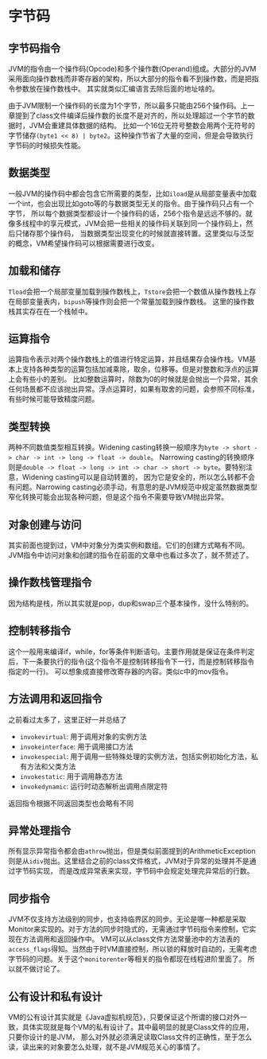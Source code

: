 # 字节码

## 字节码指令

JVM的指令由一个操作码(Opcode)和多个操作数(Operand)组成。大部分的JVM采用面向操作数栈而非寄存器的架构，所以大部分的指令看不到操作数，而是把指令参数放在操作数栈中。
其实就类似汇编语言去除后面的地址啥的。

由于JVM限制一个操作码的长度为1个字节，所以最多只能由256个操作码。上一章提到了class文件编译后操作数的长度不是对齐的，所以处理超过一个字节的数据时，JVM会重建具体数据的结构。
比如一个16位无符号整数会用两个无符号的字节储存`(byte1 << 8) | byte2`。这种操作节省了大量的空间，但是会导致执行字节码的时候损失性能。

## 数据类型

一般JVM的操作码中都会包含它所需要的类型，比如`iload`是从局部变量表中加载一个int，也会出现比如goto等的与数据类型无关的指令。由于操作码只占有一个字节，
所以每个数据类型都设计一个操作码的话，256个指令是远远不够的。就像多线程中的享元模式，JVM会把一些相关的操作码关联到同一个操作码上，然后只储存那个操作码，
当数据类型出现变化的时候就直接转置。这里类似与泛型的概念，VM希望操作码可以根据需要进行改变。

## 加载和储存

`Tload`会把一个局部变量加载到操作数栈上，`Tstore`会把一个数值从操作数栈上存在局部变量表内，`bipush`等操作则会把一个常量加载到操作数栈。
这里的操作数栈其实存在在一个栈帧中。

## 运算指令

运算指令表示对两个操作数栈上的值进行特定运算，并且结果存会操作栈。VM基本上支持各种类型的运算包括加减乘除，取余，位移等。但是对整数和浮点的运算上会有些小的差别。
比如整数运算时，除数为0的时候就是会抛出一个异常，其余任何场景都不应该抛出异常。浮点运算时，如果有取舍的问题，会参照不同标准，有些时候可能导致精度问题。

## 类型转换

两种不同数值类型相互转换。Widening casting转换一般顺序为`byte -> short -> char -> int -> long -> float -> double`。
Narrowing casting的转换顺序则是`double -> float -> long -> int -> char -> short -> byte`。要特别注意，Widening casting可以是自动转置的，
因为它是安全的，所以怎么转都不会有问题。Narrowing casting必须手动，有意思的是JVM规范中规定虽然数据类型窄化转换可能会出现各种问题，但是这个指令不需要导致VM抛出异常。

## 对象创建与访问

其实前面也提到过，VM中对象分为类实例和数组。它们的创建方式略有不同。JVM指令中访问对象和创建的指令在前面的文章中也看过多次了，就不赘述了。

## 操作数栈管理指令

因为结构是栈，所以其实就是pop，dup和swap三个基本操作，没什么特别的。

## 控制转移指令

这个一般用来编译if，while，for等条件判断语句。主要作用就是保证在条件判定后，下一条要执行的指令(这个指令不是控制转移指令下一行，而是控制转移指令指定的一行)。
可以想象成直接修改寄存器的内容。类似c中的mov指令。

## 方法调用和返回指令

之前看过太多了，这里正好一并总结了

- `invokevirtual`: 用于调用对象的实例方法
- `invokeinterface`: 用于调用接口方法
- `invokespecial`: 用于调用一些特殊处理的实例方法，包括实例初始化方法，私有方法和父类方法
- `invokestatic`: 用于调用静态方法
- `invokedynamic`: 运行时动态解析出调用点限定符

返回指令根据不同返回类型也会略有不同

## 异常处理指令

所有显示异常指令都会由`athrow`抛出，但是类似前面提到的ArithmeticException则是从`idiv`抛出。这里结合之前的class文件格式，JVM对于异常的处理并不是通过字节码实现，
而是改成异常表来实现，字节码中会规定处理完异常后的行数。

## 同步指令

JVM不仅支持方法级别的同步，也支持临界区的同步。无论是哪一种都是采取Monitor来实现的。对于方法的同步时隐式的，无需通过字节码指令来控制，它实现在方法调用和返回操作中。
VM可以从class文件方法常量池中的方法表的`access_flags`得知。当然由于时VM直接控制，所以锁的释放时自动的，无需考虑字节码的问题。关于这个`monitorenter`等相关的指令都现在线程进阶里面了。
所以就不做讨论了。

## 公有设计和私有设计

VM的公有设计其实就是《Java虚拟机规范》，只要保证这个所谓的接口对外一致，具体实现就是每个VM的私有设计了。其中最明显的就是Class文件的应用，只要你设计的是JVM，
那么对外就必须满足读取Class文件的正确性，至于怎么读，读出来的对象要怎么处理，就不是JVM规范关心的事情了。

